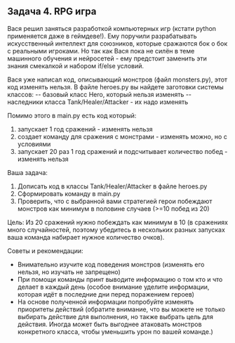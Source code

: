 ## Задача 4. RPG игра

Вася решил заняться разработкой компьютерных игр (кстати python применяется даже в геймдеве!).
Ему поручили разрабатывать искусственный интеллект для союзников, которые сражаются бок о бок с реальными игроками.
Но так как Вася пока не силён в теме машинного обучения и нейросетей - ему предстоит заменить эти знания смекалкой и набором if/else 
условий.

Вася уже написал код, описывающий монстров (файл monsters.py), этот код изменять нельзя.
В файле heroes.py вы найдете заготовки системы классов: 
 -- базовый класс Hero, который нельзя изменять
 -- наследники класса Tank/Healer/Attacker - их надо изменять

Помимо этого в main.py есть код который:
1) запускает 1 год сражений - изменять нельзя
2) создает команду для сражения с монстрами - изменять можно, но с условиями
3) запускает 20 раз 1 год сражений и подсчитывает количество побед - изменять нельзя

Ваша задача:
1) Дописать код в классы Tank/Healer/Attacker в файле heroes.py
2) Сформировать команду в main.py
3) Проверить, что с выбранной вами стратегией герои побеждают монстров как минимум в половине случаев (>=10 побед из 20)

Цель:
Из 20 сражений нужно побеждать как минимум в 10 (в сражениях много случайностей, поэтому убедитесь в нескольких разных запусках ваша 
команда набирает нужное количество очков).

Советы и рекомендации:
- Внимательно изучите код поведения монстров (изменять его нельзя, но изучать не запрещено)
- При помощи команды принт выводите информацию о том кто и что делает в каждый день (особое внимание уделите информации, которая идёт в 
  последние дни перед поражением героев)
- На основе полученной информации попробуйте изменять приоритеты действий (обратите внимание, что вы можете не только выбирать действие 
  для выполнения, но также выбрать цель для действия. Иногда может быть выгоднее атаковать монстров конкретного класса, чтобы уменьшить 
  урон по вашей команде.)
  

